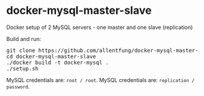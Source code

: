 docker-mysql-master-slave
=========================

Docker setup of 2 MySQL servers - one master and one slave (replication)


Build and run:
<pre>
git clone https://github.com/allentfung/docker-mysql-master-slave.git
cd docker-mysql-master-slave
./docker build -t docker-mysql .
./setup.sh
</pre>

MySQL credentials are: `root / root`.
MySQL credentials are: `replication / password`.
